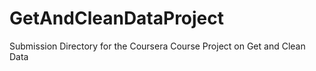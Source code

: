 # GetAndCleanDataProject
Submission Directory for the Coursera Course Project on Get and Clean Data
